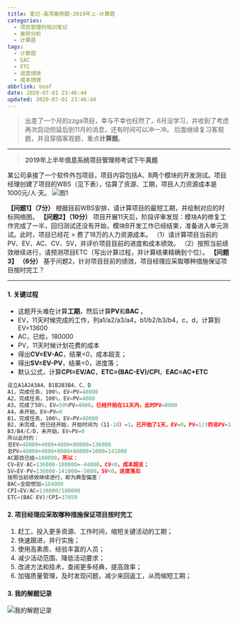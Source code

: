 ```yaml
---
title: 笔记-高项案例题-2019年上-计算题
categories:
  - 项目管理的培训笔记
  - 案例分析
  - 计算题
tags:
  - 计算题
  - EAC
  - ETC
  - 进度绩效
  - 成本绩效
abbrlink: beaf
date: 2020-07-01 23:46:44
updated: 2020-07-01 23:46:44
---
```


> 出差了一个月的zzga项目，幸与不幸也枉然了，6月没学习，并收到了考虑再次启动但延后到11月的消息，还有时间可以冲一冲。
> 后面继续复习客观题，并且穿插客观题，重点**计算题**。

---

> **2019年上半年信息系统项目管理师考试下午真题**

某公司承接了一个软件外包项目，项目内容包括A、B两个模块的开发测试。项目经理创建了项目的WBS（见下表），估算了资源、工期，项目人力资源成本是1000元/人‧天。
![图1](https://i.loli.net/2020/07/01/TdPyAXiS9ZW2KGe.png)

**【问题1】（7分）**
根据目前WBS安排，请计算项目的最短工期，并绘制对应的时标网络图。
**【问题2】（10分）**
项目开展11天后，阶段评审发现：模块A的修复工作完成了一半，回归测试还没有开始，模块B开发工作已经结束，准备进入单元测试。此时，项目已经花 > 费了18万的人力资源成本。
（1）请计算项目当前的PV、EV、AC、CV、SV，并评价项目目前的进度和成本绩效。
（2）按照当前绩效继续进行，请预测项目ETC（写出计算过程，并计算结果精确到个位）。
**【问题3】  （6分）**
基于问题2，针对项目目前的绩效，项目经理应采取哪种措施保证项目按时完工？

<!-- more -->

---

#### 1. 关键过程

- 这题开头难在计算**工期**，然后计算**PV**和**BAC** 。
- EV，11天时候完成的工作，列a1/a2/a3/a4，b1/b2/b3/b4，c，d，计算到EV=13600
- AC，已给，180000
- PV，11天时候计划花费的成本
- 得出**CV=EV-AC**，结果<0，成本超支；
- 得出**SV=EV-PV**，结果<0，进度落；
- 默认公式，计算**CPI=EV/AC**，**ETC=(BAC-EV)/CPI**，**EAC=AC+ETC**

``` javascript
设立A1A2A3A4、B1B2B3B4、C、D
A1，完成任务，100%，EV=PV=48000
A2，完成任务，100%，EV=PV=4000
A3，完成了50%，EV=50%PV=4000，已经开始在11天内，此时PV=8000
A4，未开始，EV=PV=0
B1，完成任务，100%，EV=PV=80000
B2，未完成，但已经开始，开始时间为（11-10）=1，已开始了1天，EV=0，PV=1/3的总PV=1000
B3/B4/C/D，未开始，EV=PV=0
所以此时的：
总EV=48000+4000+4000+80000=136000
总PV=48000+4000+8000+80000+1000=141000
AC题目已给=180000，所以：
CV=EV-AC=136000-180000=-44000，CV<0，成本超支；
SV=EV-PV=136000-141000=-5000，SV<0，进度落后
按照当前绩效继续进行，即为典型偏差：
BAC=全部想加=164000
CPI=EV/AC=136000/180000
ETC=(BAC-EV)/CPI=37059
```

#### 2. 项目经理应采取哪种措施保证项目按时完工

1. 赶工，投入更多资源、工作时间，缩短关键活动的工期；
2. 快速跟进，并行实施；
3. 使用高素质、经验丰富的人员；
4. 减少活动范围、降低活动要求；
5. 改进方法和技术，查阅更多经典，提高效率；
6. 加强质量管理，及时发现问题，减少来回返工，从而缩短工期；

#### 3. 我的解题记录

![我的解题记录](https://i.loli.net/2020/07/01/dvyesH9gw2YuVJr.png)

